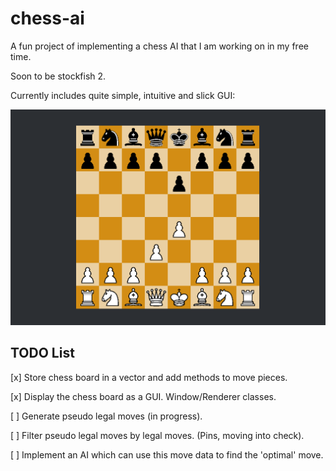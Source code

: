# chess-ai
A fun project of implementing a chess AI that I am working on in my free time.

Soon to be stockfish 2.

Currently includes quite simple, intuitive and slick GUI:

![](https://github.com/zacholade/chess-ai/blob/master/gui.png?raw=true)

## TODO List

[x] Store chess board in a vector and add methods to move pieces.

[x] Display the chess board as a GUI. Window/Renderer classes.

[ ] Generate pseudo legal moves (in progress).

[ ] Filter pseudo legal moves by legal moves. (Pins, moving into check).

[ ] Implement an AI which can use this move data to find the 'optimal' move.